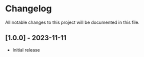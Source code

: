 # Changelog

All notable changes to this project will be documented in this file.

## [1.0.0] - 2023-11-11

- Initial release
